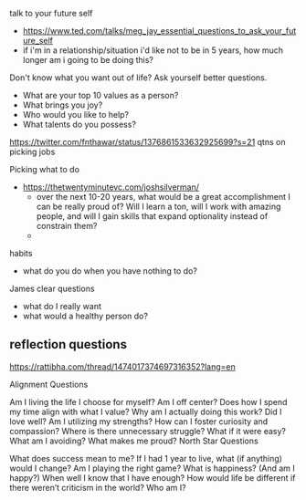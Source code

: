 
talk to your future self
- https://www.ted.com/talks/meg_jay_essential_questions_to_ask_your_future_self
- if i'm in a relationship/situation i'd like not to be in 5 years, how much longer am i going to be doing this?

Don't know what you want out of life? Ask yourself better questions.
- What are your top 10 values as a person?
- What brings you joy?
- Who would you like to help?
- What talents do you possess?

https://twitter.com/fnthawar/status/1376861533632925699?s=21
qtns on picking jobs




Picking what to do
- https://thetwentyminutevc.com/joshsilverman/
	- over the next 10-20 years, what would be a great accomplishment I can be really proud of? Will I learn a ton, will I work with amazing people, and will I gain skills that expand optionality instead of constrain them?
	- 


habits 
- what do you do when you have nothing to do? 

James clear questions
- what do I really want
- what would a healthy person do?


## reflection questions

https://rattibha.com/thread/1474017374697316352?lang=en


Alignment Questions

Am I living the life I choose for myself?
Am I off center?
Does how I spend my time align with what I value?
Why am I actually doing this work?
Did I love well?
Am I utilizing my strengths?
How can I foster curiosity and compassion?
Where is there unnecessary struggle?
What if it were easy?
What am I avoiding?
What makes me proud?
North Star Questions

What does success mean to me?
If I had 1 year to live, what (if anything) would I change?
Am I playing the right game?
What is happiness? (And am I happy?)
When well I know that I have enough?
How would life be different if there weren’t criticism in the world?
Who am I?